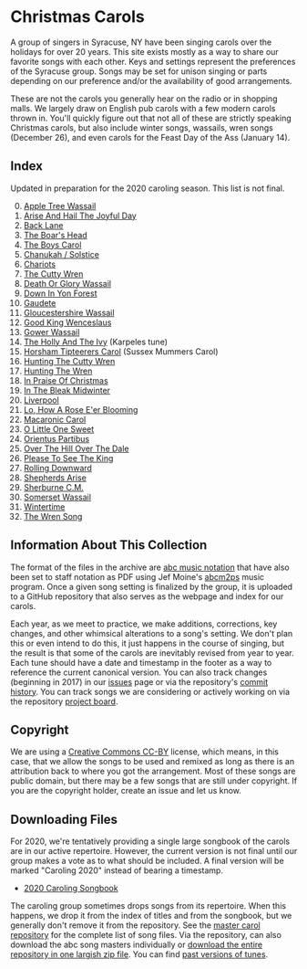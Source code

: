 # Christmas Carols

A group of singers in Syracuse, NY have been singing carols over the holidays for over 20 years. This site exists mostly as a way to share our favorite songs with each other. Keys and settings represent the preferences of the Syracuse group. Songs may be set for unison singing or parts depending on our preference and/or the availability of good arrangements. 

These are not the carols you generally hear on the radio or in shopping malls. We largely draw on English pub carols with a few modern carols thrown in. You'll quickly figure out that not all of these are strictly speaking Christmas carols, but also include winter songs, wassails, wren songs (December 26), and even carols for the Feast Day of the Ass (January 14). 

## Index

Updated in preparation for the 2020 caroling season. This list is not final.

0. [Apple Tree Wassail](pdf/apple-tree-wassail.pdf)
0. [Arise And Hail The Joyful Day](pdf/arise-hail-joyful-day.pdf)
0. [Back Lane](pdf/back-lane.pdf)
0. [The Boar's Head](pdf/boars-head.pdf)
0. [The Boys Carol](pdf/boys-carol.pdf)
0. [Chanukah / Solstice](pdf/chanukah-solstice.pdf)
0. [Chariots](pdf/chariots__harmony.pdf)
0. [The Cutty Wren](pdf/cutty-wren.pdf)
0. [Death Or Glory Wassail](pdf/death-or-glory-wassail.pdf)
0. [Down In Yon Forest](pdf/down-in-yon-forest.pdf)
0. [Gaudete](pdf/gaudete.pdf)
0. [Gloucestershire Wassail](pdf/gloucestershire-wassail.pdf)
0. [Good King Wenceslaus](pdf/good-king-wenceslaus.pdf)
0. [Gower Wassail](pdf/gower-wassail.pdf)
0. [The Holly And The Ivy](pdf/holly-and-ivy-karpeles.pdf) (Karpeles tune)
0. [Horsham Tipteerers Carol](pdf/horsham-tipteerers-carol.pdf) (Sussex Mummers Carol)
0. [Hunting The Cutty Wren](pdf/hunting-the-cutty-wren.pdf)
0. [Hunting The Wren](pdf/hunting-the-wren.pdf)
0. [In Praise Of Christmas](pdf/in-praise-of-christmas.pdf)
0. [In The Bleak Midwinter](pdf/in-the-bleak-midwinter.pdf)
0. [Liverpool](pdf/liverpool.pdf)
0. [Lo, How A Rose E'er Blooming](pdf/lo-how-a-rose.pdf)
0. [Macaronic Carol](pdf/macaronic-carol.pdf)
0. [O Little One Sweet](pdf/o-little-one-sweet.pdf)
0. [Orientus Partibus](pdf/orientus-partibus.pdf)
0. [Over The Hill Over The Dale](pdf/over-the-hill-over-the-dale.pdf)
0. [Please To See The King](pdf/please-to-see-the-king.pdf)
0. [Rolling Downward](pdf/rolling-downward.pdf)
0. [Shepherds Arise](pdf/shepherds-arise.pdf)
0. [Sherburne C.M.](pdf/sherburne.pdf)
0. [Somerset Wassail](pdf/somerset-wassail.pdf)
0. [Wintertime](pdf/wintertime.pdf)
0. [The Wren Song](pdf/wren-song.pdf)

## Information About This Collection

The format of the files in the archive are [abc music notation](http://abcnotation.com/) that have also been set to staff notation as PDF using Jef Moine's [abcm2ps](https://formulae.brew.sh/formula/abcm2ps) music program. Once a given song setting is finalized by the group, it is uploaded to a GitHub repository that also serves as the webpage and index for our carols.

Each year, as we meet to practice, we make additions, corrections, key changes, and other whimsical alterations to a song's setting. We don't plan this or even intend to do this, it just happens in the course of singing, but the result is that some of the carols are inevitably revised from year to year. Each tune should have a date and timestamp in the footer as a way to reference the current canonical version. You can also track changes (beginning in 2017) in our [issues](https://github.com/syracuse-singers/xmas/issues) page or via the repository's [commit history](https://github.com/syracuse-singers/xmas/commits/master). You can track songs we are considering or actively working on via the repository [project board](https://github.com/syracuse-singers/xmas/projects/1).

## Copyright

We are using a [Creative Commons CC-BY](https://creativecommons.org/licenses/by/2.0/) license, which means, in this case, that we allow the songs to be used and remixed as long as there is an attribution back to where you got the arrangement. Most of these songs are public domain, but there may be a few songs that are still under copyright. If you are the copyright holder, create an issue and let us know.

## Downloading Files

For 2020, we're tentatively providing a single large songbook of the carols are in our active repertoire. However, the current version is not final until our group makes a vote as to what should be included. A final version will be marked "Caroling 2020" instead of bearing a timestamp.

- [2020 Caroling Songbook](tunebooks/xmas-2020.pdf)

The caroling group sometimes drops songs from its repertoire. When this happens, we drop it from the index of titles and from the songbook, but we generally don't remove it from the repository. See the [master carol repository](https://github.com/syracuse-singers/xmas) for the complete list of song files. Via the repository, can also download the abc song masters individually or [download the entire repository in one largish zip file](https://github.com/syracuse-singers/xmas/archive/master.zip). You can find [past versions of tunes](https://github.com/syracuse-singers/xmas/releases).

<script type="text/javascript">
  var pdfs = document.querySelectorAll("a[href$='.pdf']"); 
  for (var i = 0; i < pdfs.length; i++) { 
      pdfs[i].setAttribute("target", "_blank"); 
  }
</script>
